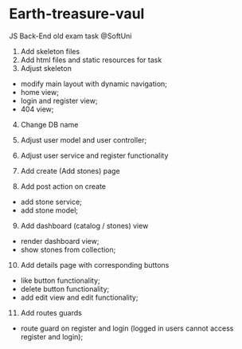 # Earth-treasure-vaul
JS Back-End old exam task @SoftUni

1. Add skeleton files
2. Add html files and static resources for task
3. Adjust skeleton
  - modify main layout with dynamic navigation;
  - home view;
  - login and register view;
  - 404 view;
4. Change DB name 
5. Adjust user model and user controller; 
6. Adjust user service and register functionality

7. Add create (Add stones) page 
8. Add post action on create 
  - add stone service; 
  - add stone model; 
9. Add dashboard (catalog / stones) view
  - render dashboard view; 
  - show stones from collection; 
10. Add details page with corresponding buttons
  - like button functionality; 
  - delete button functionality;
  - add edit view and edit functionality;
11. Add routes guards
  - route guard on register and login (logged in users cannot access register and login);